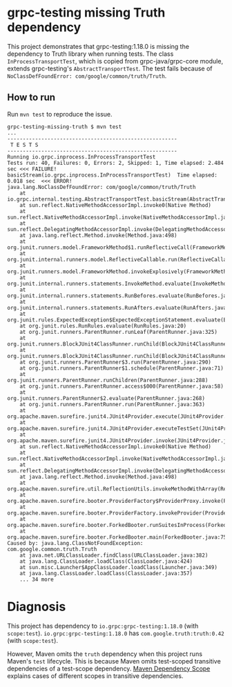 # grpc-testing missing Truth dependency

This project demonstrates that grpc-testing:1.18.0 is missing the dependency to Truth library
when running tests.
The class `InProcessTransportTest`, which is copied from grpc-java/grpc-core module,
extends grpc-testing's `AbstractTransportTest`.
The test fails because of `NoClassDefFoundError: com/google/common/truth/Truth`.

## How to run

Run `mvn test` to reproduce the issue.

```
grpc-testing-missing-truth $ mvn test
...
-------------------------------------------------------
 T E S T S
-------------------------------------------------------
Running io.grpc.inprocess.InProcessTransportTest
Tests run: 40, Failures: 0, Errors: 2, Skipped: 1, Time elapsed: 2.484 sec <<< FAILURE!
basicStream(io.grpc.inprocess.InProcessTransportTest)  Time elapsed: 0.018 sec  <<< ERROR!
java.lang.NoClassDefFoundError: com/google/common/truth/Truth
	at io.grpc.internal.testing.AbstractTransportTest.basicStream(AbstractTransportTest.java:771)
	at sun.reflect.NativeMethodAccessorImpl.invoke0(Native Method)
	at sun.reflect.NativeMethodAccessorImpl.invoke(NativeMethodAccessorImpl.java:62)
	at sun.reflect.DelegatingMethodAccessorImpl.invoke(DelegatingMethodAccessorImpl.java:43)
	at java.lang.reflect.Method.invoke(Method.java:498)
	at org.junit.runners.model.FrameworkMethod$1.runReflectiveCall(FrameworkMethod.java:50)
	at org.junit.internal.runners.model.ReflectiveCallable.run(ReflectiveCallable.java:12)
	at org.junit.runners.model.FrameworkMethod.invokeExplosively(FrameworkMethod.java:47)
	at org.junit.internal.runners.statements.InvokeMethod.evaluate(InvokeMethod.java:17)
	at org.junit.internal.runners.statements.RunBefores.evaluate(RunBefores.java:26)
	at org.junit.internal.runners.statements.RunAfters.evaluate(RunAfters.java:27)
	at org.junit.rules.ExpectedException$ExpectedExceptionStatement.evaluate(ExpectedException.java:239)
	at org.junit.rules.RunRules.evaluate(RunRules.java:20)
	at org.junit.runners.ParentRunner.runLeaf(ParentRunner.java:325)
	at org.junit.runners.BlockJUnit4ClassRunner.runChild(BlockJUnit4ClassRunner.java:78)
	at org.junit.runners.BlockJUnit4ClassRunner.runChild(BlockJUnit4ClassRunner.java:57)
	at org.junit.runners.ParentRunner$3.run(ParentRunner.java:290)
	at org.junit.runners.ParentRunner$1.schedule(ParentRunner.java:71)
	at org.junit.runners.ParentRunner.runChildren(ParentRunner.java:288)
	at org.junit.runners.ParentRunner.access$000(ParentRunner.java:58)
	at org.junit.runners.ParentRunner$2.evaluate(ParentRunner.java:268)
	at org.junit.runners.ParentRunner.run(ParentRunner.java:363)
	at org.apache.maven.surefire.junit4.JUnit4Provider.execute(JUnit4Provider.java:252)
	at org.apache.maven.surefire.junit4.JUnit4Provider.executeTestSet(JUnit4Provider.java:141)
	at org.apache.maven.surefire.junit4.JUnit4Provider.invoke(JUnit4Provider.java:112)
	at sun.reflect.NativeMethodAccessorImpl.invoke0(Native Method)
	at sun.reflect.NativeMethodAccessorImpl.invoke(NativeMethodAccessorImpl.java:62)
	at sun.reflect.DelegatingMethodAccessorImpl.invoke(DelegatingMethodAccessorImpl.java:43)
	at java.lang.reflect.Method.invoke(Method.java:498)
	at org.apache.maven.surefire.util.ReflectionUtils.invokeMethodWithArray(ReflectionUtils.java:189)
	at org.apache.maven.surefire.booter.ProviderFactory$ProviderProxy.invoke(ProviderFactory.java:165)
	at org.apache.maven.surefire.booter.ProviderFactory.invokeProvider(ProviderFactory.java:85)
	at org.apache.maven.surefire.booter.ForkedBooter.runSuitesInProcess(ForkedBooter.java:115)
	at org.apache.maven.surefire.booter.ForkedBooter.main(ForkedBooter.java:75)
Caused by: java.lang.ClassNotFoundException: com.google.common.truth.Truth
	at java.net.URLClassLoader.findClass(URLClassLoader.java:382)
	at java.lang.ClassLoader.loadClass(ClassLoader.java:424)
	at sun.misc.Launcher$AppClassLoader.loadClass(Launcher.java:349)
	at java.lang.ClassLoader.loadClass(ClassLoader.java:357)
	... 34 more
```

# Diagnosis

This project has dependency to `io.grpc:grpc-testing:1.18.0` (with `scope:test`).
`io.grpc:grpc-testing:1.18.0` has `com.google.truth:truth:0.42` (with `scope:test`).

However, Maven omits the `truth` dependency when this project runs Maven's `test` lifecycle.
This is because Maven omits test-scoped transitive dependencies of a test-scope dependency.
[Maven Dependency Scope][1] explains cases of different scopes in transitive dependencies.

[1]: https://maven.apache.org/guides/introduction/introduction-to-dependency-mechanism.html#Dependency_Scope

